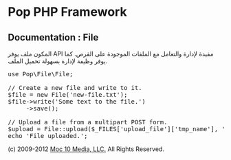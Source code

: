 Pop PHP Framework
=================

Documentation : File
--------------------

المكون ملف يوفر API مفيدة لإدارة والتعامل مع الملفات الموجودة على القرص. كما يوفر وظيفة لإدارة بسهولة تحميل الملف.

<pre>
use Pop\File\File;

// Create a new file and write to it.
$file = new File('new-file.txt');
$file->write('Some text to the file.')
     ->save();

// Upload a file from a multipart POST form.
$upload = File::upload($_FILES['upload_file']['tmp_name'], '../uploads/' . $_FILES['upload_file']['name']);
echo 'File uploaded.';
</pre>

(c) 2009-2012 [Moc 10 Media, LLC.](http://www.moc10media.com) All Rights Reserved.
